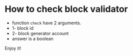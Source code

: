 # How to check block validator
- function `check` have 2 arguments.
- 1- block id
- 2- block generator account
- answer is a boolean

Enjoy it!
